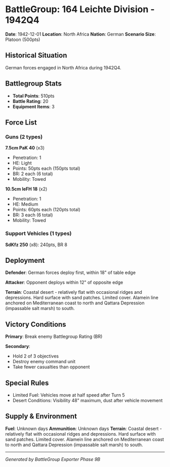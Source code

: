 # BattleGroup: 164 Leichte Division - 1942Q4

**Date**: 1942-12-01
**Location**: North Africa
**Nation**: German
**Scenario Size**: Platoon (500pts)

## Historical Situation

German forces engaged in North Africa during 1942Q4.

## Battlegroup Stats

- **Total Points**: 510pts
- **Battle Rating**: 20
- **Equipment Items**: 3

## Force List

### Guns (2 types)

**7.5cm PaK 40** (x3)
- Penetration: 1
- HE: Light
- Points: 50pts each (150pts total)
- BR: 2 each (6 total)
- Mobility: Towed

**10.5cm leFH 18** (x2)
- Penetration: 1
- HE: Medium
- Points: 60pts each (120pts total)
- BR: 3 each (6 total)
- Mobility: Towed

### Support Vehicles (1 types)

**SdKfz 250** (x8): 240pts, BR 8

## Deployment

**Defender**: German forces deploy first, within 18" of table edge

**Attacker**: Opponent deploys within 12" of opposite edge

**Terrain**: Coastal desert - relatively flat with occasional ridges and depressions. Hard surface with sand patches. Limited cover. Alamein line anchored on Mediterranean coast to north and Qattara Depression (impassable salt marsh) to south.

## Victory Conditions

**Primary**: Break enemy Battlegroup Rating (BR)

**Secondary**:
- Hold 2 of 3 objectives
- Destroy enemy command unit
- Take fewer casualties than opponent

## Special Rules

- Limited Fuel: Vehicles move at half speed after Turn 5
- Desert Conditions: Visibility 48" maximum, dust after vehicle movement

## Supply & Environment

**Fuel**: Unknown days
**Ammunition**: Unknown days
**Terrain**: Coastal desert - relatively flat with occasional ridges and depressions. Hard surface with sand patches. Limited cover. Alamein line anchored on Mediterranean coast to north and Qattara Depression (impassable salt marsh) to south.

---

*Generated by BattleGroup Exporter Phase 9B*
